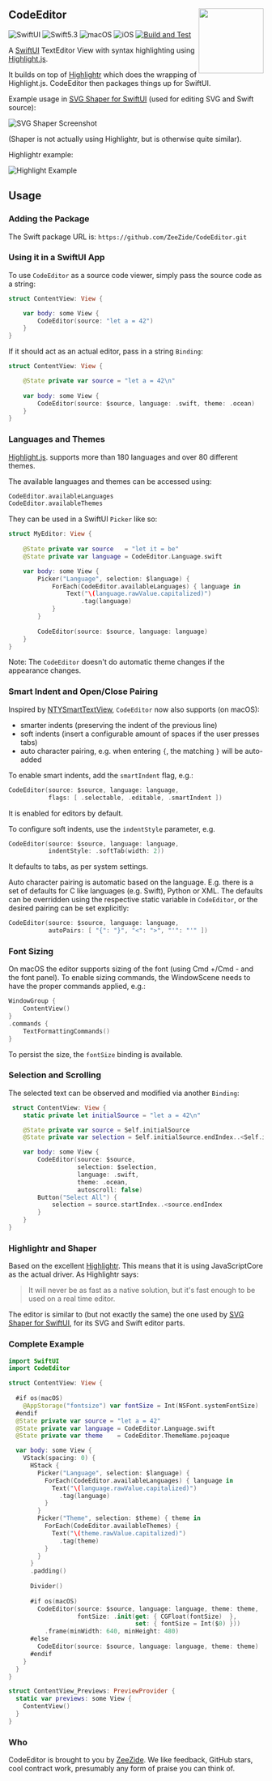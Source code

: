 <h2>
  CodeEditor
  <img src="https://zeezide.de/img/svgshaper/SVGShaper512.png"
       align="right" width="128" height="128" />
</h2>

![SwiftUI](https://img.shields.io/badge/SwiftUI-orange.svg)
![Swift5.3](https://img.shields.io/badge/swift-5.3-blue.svg)
![macOS](https://img.shields.io/badge/os-macOS-green.svg?style=flat)
![iOS](https://img.shields.io/badge/os-iOS-green.svg?style=flat)
[![Build and Test](https://github.com/ZeeZide/CodeEditor/actions/workflows/swift.yml/badge.svg?branch=main)](https://github.com/ZeeZide/CodeEditor/actions/workflows/swift.yml)

A [SwiftUI](https://developer.apple.com/xcode/swiftui/)
TextEditor View with syntax highlighting using
[Highlight.js](https://highlightjs.org).

It builds on top of
[Highlightr](https://github.com/raspu/Highlightr)
which does the wrapping of Highlight.js.
CodeEditor then packages things up for SwiftUI.

Example usage in 
[SVG Shaper for SwiftUI](https://zeezide.de/en/products/svgshaper/)
(used for editing SVG and Swift source):

![SVG Shaper Screenshot](https://pbs.twimg.com/media/E0ydNH9XEAQ-USY?format=png)

(Shaper is not actually using Highlightr, but is otherwise quite similar).

Highlightr example:

![Highlight Example](https://raw.githubusercontent.com/raspu/Highlightr/master/coding.gif)


## Usage

### Adding the Package

The Swift package URL is: `https://github.com/ZeeZide/CodeEditor.git`

### Using it in a SwiftUI App

To use `CodeEditor` as a source code viewer, simply pass the source code
as a string:
```swift
struct ContentView: View {

    var body: some View {
        CodeEditor(source: "let a = 42")
    }
}
```

If it should act as an actual editor, pass in a string `Binding`:

```swift
struct ContentView: View {

    @State private var source = "let a = 42\n"
    
    var body: some View {
        CodeEditor(source: $source, language: .swift, theme: .ocean)
    }
}
```

### Languages and Themes

[Highlight.js](https://highlightjs.org).
supports more than 180 languages and over 80 different themes.

The available languages and themes can be accessed using:
```swift
CodeEditor.availableLanguages
CodeEditor.availableThemes
```

They can be used in a SwiftUI `Picker` like so:

```swift
struct MyEditor: View {
  
    @State private var source   = "let it = be"
    @State private var language = CodeEditor.Language.swift

    var body: some View {
        Picker("Language", selection: $language) {
            ForEach(CodeEditor.availableLanguages) { language in
                Text("\(language.rawValue.capitalized)")
                    .tag(language)
            }
        }
    
        CodeEditor(source: $source, language: language)
    }
}
```

Note: The `CodeEditor` doesn't do automatic theme changes if the appearance
     changes.


### Smart Indent and Open/Close Pairing

Inspired by [NTYSmartTextView](https://github.com/naoty/NTYSmartTextView),
`CodeEditor` now also supports (on macOS):
- smarter indents (preserving the indent of the previous line)
- soft indents (insert a configurable amount of spaces if the user presses tabs)
- auto character pairing, e.g. when entering `{`, the matching `}` will be auto-added

To enable smart indents, add the `smartIndent` flag, e.g.:
```swift
CodeEditor(source: $source, language: language, 
           flags: [ .selectable, .editable, .smartIndent ])
```
It is enabled for editors by default.

To configure soft indents, use the `indentStyle` parameter, e.g.
```swift
CodeEditor(source: $source, language: language,
           indentStyle: .softTab(width: 2))
```
It defaults to tabs, as per system settings.

Auto character pairing is automatic based on the language. E.g. there is a set of 
defaults for C like languages (e.g. Swift), Python or XML. The defaults can be overridden
using the respective static variable in `CodeEditor`,
or the desired pairing can be set explicitly:
```swift
CodeEditor(source: $source, language: language,
           autoPairs: [ "{": "}", "<": ">", "'": "'" ])
```


### Font Sizing

On macOS the editor supports sizing of the font (using Cmd +/Cmd - and the
font panel).
To enable sizing commands, the WindowScene needs to have the proper commands
applied, e.g.:

```swift
WindowGroup {
    ContentView()
}
.commands {
    TextFormattingCommands()
}
```
To persist the size, the `fontSize` binding is available.


 ### Selection and Scrolling
 
 The selected text can be observed and modified via another `Binding`:
 
 ```swift
  struct ContentView: View {
     static private let initialSource = "let a = 42\n"

     @State private var source = Self.initialSource
     @State private var selection = Self.initialSource.endIndex..<Self.initialSource.endIndex

     var body: some View {
         CodeEditor(source: $source,
                    selection: $selection,
                    language: .swift,
                    theme: .ocean,
                    autoscroll: false)
         Button("Select All") {
             selection = source.startIndex..<source.endIndex
         }
     }
 }
 ```

### Highlightr and Shaper

Based on the excellent [Highlightr](https://github.com/raspu/Highlightr).
This means that it is using JavaScriptCore as the actual driver. As
Highlightr says:

> It will never be as fast as a native solution, but it's fast enough to be
> used on a real time editor.

The editor is similar to (but not exactly the same) the one used by
[SVG Shaper for SwiftUI](https://zeezide.de/en/products/svgshaper/),
for its SVG and Swift editor parts.


### Complete Example

```swift
import SwiftUI
import CodeEditor

struct ContentView: View {
  
  #if os(macOS)
    @AppStorage("fontsize") var fontSize = Int(NSFont.systemFontSize)
  #endif
  @State private var source = "let a = 42"
  @State private var language = CodeEditor.Language.swift
  @State private var theme    = CodeEditor.ThemeName.pojoaque

  var body: some View {
    VStack(spacing: 0) {
      HStack {
        Picker("Language", selection: $language) {
          ForEach(CodeEditor.availableLanguages) { language in
            Text("\(language.rawValue.capitalized)")
              .tag(language)
          }
        }
        Picker("Theme", selection: $theme) { theme in
          ForEach(CodeEditor.availableThemes) {
            Text("\(theme.rawValue.capitalized)")
              .tag(theme)
          }
        }
      }
      .padding()
    
      Divider()
    
      #if os(macOS)
        CodeEditor(source: $source, language: language, theme: theme,
                   fontSize: .init(get: { CGFloat(fontSize)  },
                                   set: { fontSize = Int($0) }))
          .frame(minWidth: 640, minHeight: 480)
      #else
        CodeEditor(source: $source, language: language, theme: theme)
      #endif
    }
  }
}

struct ContentView_Previews: PreviewProvider {
  static var previews: some View {
    ContentView()
  }
}
```


### Who

CodeEditor is brought to you by [ZeeZide](https://zeezide.de).
We like feedback, GitHub stars, cool contract work, 
presumably any form of praise you can think of.
